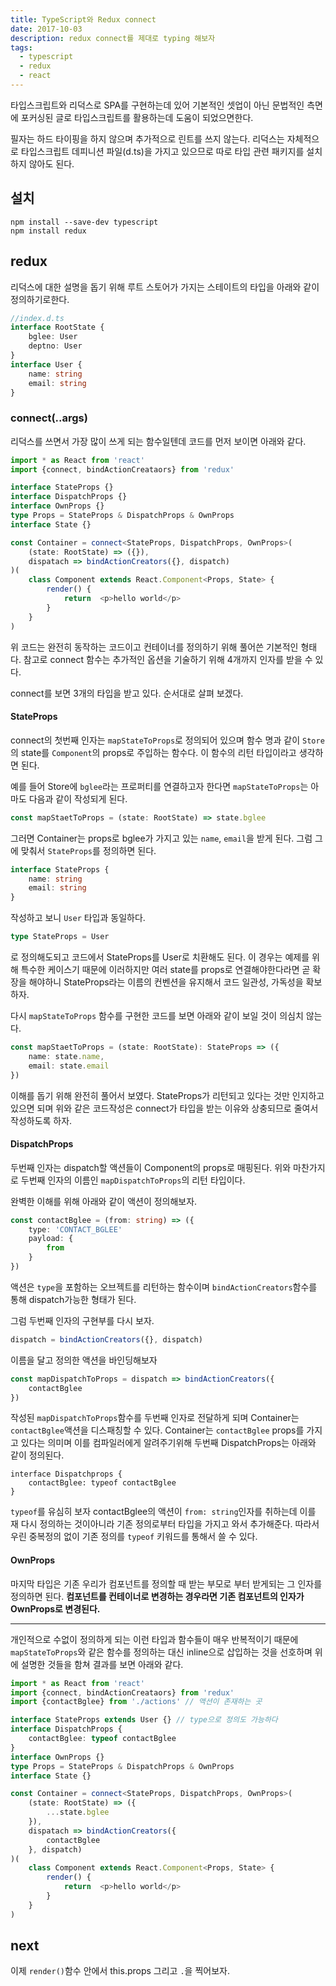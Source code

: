 ```yaml
---
title: TypeScript와 Redux connect
date: 2017-10-03
description: redux connect를 제대로 typing 해보자
tags:
  - typescript
  - redux
  - react
---
```


타입스크립트와 리덕스로 SPA를 구현하는데 있어 기본적인 셋업이 아닌 문법적인 측면에 포커싱된 글로 타입스크립트를 활용하는데 도움이 되었으면한다.

필자는 하드 타이핑을 하지 않으며 추가적으로 린트를 쓰지 않는다. 리덕스는 자체적으로 타입스크립트 데피니션 파일(d.ts)을 가지고 있으므로 따로 타입 관련 패키지를 설치하지 않아도 된다.

## 설치

```
npm install --save-dev typescript
npm install redux
```

## redux

리덕스에 대한 설명을 돕기 위해 루트 스토어가 가지는 스테이트의 타입을 아래와 같이 정의하기로한다.

```typescript
//index.d.ts
interface RootState {
	bglee: User
	deptno: User
}
interface User {
	name: string
	email: string
}
```


### connect(..args)

리덕스를 쓰면서 가장 많이 쓰게 되는 함수일텐데 코드를 먼저 보이면 아래와 같다.

```typescript
import * as React from 'react'
import {connect, bindActionCreataors} from 'redux'

interface StateProps {}
interface DispatchProps {}
interface OwnProps {}
type Props = StateProps & DispatchProps & OwnProps
interface State {}

const Container = connect<StateProps, DispatchProps, OwnProps>(
	(state: RootState) => ({}),
	dispatach => bindActionCreators({}, dispatch)
)(
	class Component extends React.Component<Props, State> {
		render() {
			return	<p>hello world</p>
		}
	}
)
```

위 코드는 완전히 동작하는 코드이고 컨테이너를 정의하기 위해 풀어쓴 기본적인 형태다. 참고로 connect 함수는 추가적인 옵션을 기술하기 위해 4개까지 인자를 받을 수 있다.

connect를 보면 3개의 타입을 받고 있다. 순서대로 살펴 보겠다.

#### StateProps

connect의 첫번째 인자는 `mapStateToProps`로 정의되어 있으며 함수 명과 같이 `Store`의 state를 `Component`의 props로 주입하는 함수다. 이 함수의 리턴 타입이라고 생각하면 된다.

예를 들어 Store에 `bglee`라는 프로퍼티를 연결하고자 한다면 `mapStateToProps`는 아마도 다음과 같이 작성되게 된다.

```typescript
const mapStaetToProps = (state: RootState) => state.bglee
```

그러면 Container는 props로 bglee가 가지고 있는 `name`, `email`을 받게 된다. 그럼 그에 맞춰서 `StateProps`를 정의하면 된다.

```typescript
interface StateProps {
	name: string
	email: string
}
```

작성하고 보니 `User` 타입과 동일하다.

```typescript
type StateProps = User
```

로 정의해도되고 코드에서 StateProps를 User로 치환해도 된다. 이 경우는 예제를 위해 특수한 케이스기 때문에 이러하지만 여러 state를 props로 연결해야한다라면 곧 확장을 해야하니 StateProps라는 이름의 컨벤션을 유지해서 코드 일관성, 가독성을 확보하자.

다시 `mapStateToProps` 함수를 구현한 코드를 보면 아래와 같이 보일 것이 의심치 않는다.

```typescript
const mapStaetToProps = (state: RootState): StateProps => ({
	name: state.name,
	email: state.email
})
```

이해를 돕기 위해 완전히 풀어서 보였다. StateProps가 리턴되고 있다는 것만 인지하고 있으면 되며 위와 같은 코드작성은 connect가 타입을 받는 이유와 상충되므로 줄여서 작성하도록 하자.

#### DispatchProps

두번째 인자는 dispatch할 액션들이 Component의 props로 매핑된다. 위와 마찬가지로 두번째 인자의 이름인 `mapDispatchToProps`의 리턴 타입이다.

완벽한 이해를 위해 아래와 같이 액션이 정의해보자.

```typescript
const contactBglee = (from: string) => ({
	type: 'CONTACT_BGLEE'
	payload: {
		from
	}
})
```

액션은 `type`을 포함하는 오브젝트를 리턴하는 함수이며 `bindActionCreators`함수를 통해 dispatch가능한 형태가 된다.

그럼 두번째 인자의 구현부를 다시 보자.

```typescript
dispatch = bindActionCreators({}, dispatch)
```

이름을 달고 정의한 액션을 바인딩해보자

```typescript
const mapDispatchToProps = dispatch => bindActionCreators({
	contactBglee
})
```

작성된 `mapDispatchToProps`함수를 두번째 인자로 전달하게 되며 Container는 `contactBglee`액션을 디스패칭할 수 있다. Container는 `contactBglee` props를 가지고 있다는 의미며 이를 컴파일러에게 알려주기위해 두번째 DispatchProps는 아래와 같이 정의된다.

```
interface Dispatchprops {
	contactBglee: typeof contactBglee
}
```

`typeof`를 유심히 보자 contactBglee의 액션이 `from: string`인자를 취하는데 이를 재 다시 정의하는 것이아니라 기존 정의로부터 타입을 가지고 와서 추가해준다. 따라서 우린 중복정의 없이 기존 정의를 `typeof` 키워드를 통해서 쓸 수 있다.

#### OwnProps

마지막 타입은 기존 우리가 컴포넌트를 정의할 때 받는 부모로 부터 받게되는 그 인자를 정의하면 된다. **컴포넌트를 컨테이너로 변경하는 경우라면 기존 컴포넌트의 인자가 OwnProps로 변경된다.**

---

개인적으로 수없이 정의하게 되는 이런 타입과 함수들이 매우 반복적이기 때문에 `mapStateToProps`와 같은 함수를 정의하는 대신 inline으로 삽입하는 것을 선호하며 위에 설명한 것들을 함쳐 결과를 보면 아래와 같다.

```typescript
import * as React from 'react'
import {connect, bindActionCreataors} from 'redux'
import {contactBglee} from './actions' // 액션이 존재하는 곳

interface StateProps extends User {} // type으로 정의도 가능하다
interface DispatchProps {
	contactBglee: typeof contactBglee
}
interface OwnProps {}
type Props = StateProps & DispatchProps & OwnProps
interface State {}

const Container = connect<StateProps, DispatchProps, OwnProps>(
	(state: RootState) => ({
		...state.bglee
	}),
	dispatach => bindActionCreators({
		contactBglee
	}, dispatch)
)(
	class Component extends React.Component<Props, State> {
		render() {
			return	<p>hello world</p>
		}
	}
)
```

## next

이제 `render()`함수 안에서 this.props 그리고 `.`을 찍어보자.